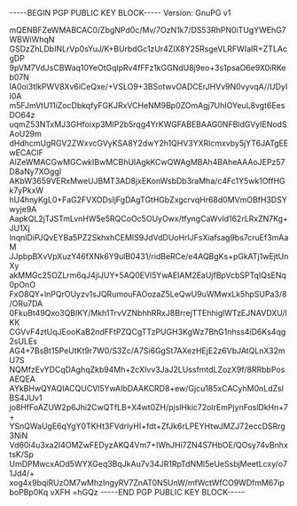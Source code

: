 -----BEGIN PGP PUBLIC KEY BLOCK-----
Version: GnuPG v1

mQENBFZeWMABCAC0/ZbgNPd0c/Mv/7OzN1k7/DS53RhPN0iTUgYWEhG7WBWiWhqN
GSDzZhLDbINLrVp0sYuJ/K+BUrbdGc1zUr4ZlX8Y25RsgeVLRFWIaIR+ZTLAcgDP
9pVM7VdJsCBWaq10YeOtGqlpRv4fFFz1kGGNdU8j9eo+3s1psaO6e9X0iRKeb07N
IA0oi3tlkPWV8Xv6iCeQxe/+VSLO9+3BSotwvOADCErJHVv9N0vyvqA//UDyII0A
m5FJmVtU11iZocDbkqfyFGKJRxVCHeNM9Bp0ZOmAgj7UhIOYeuL8vgt6EesDO64z
uqmZ53NTxMJ3GHfoixp3MIP2b5rqg4YrKWGFABEBAAG0NFBldGVyIENodSAoU29m
dHdhcmUgRGV2ZWxvcGVyKSA8Y2dwY2h1QHV3YXRlcmxvby5jYT6JATgEEwECACIF
AlZeWMACGwMGCwkIBwMCBhUIAgkKCwQWAgMBAh4BAheAAAoJEPz57D8aNy7XOggI
AKbW3659VERxMweUJBMT3AD8jxEKonWsbDb3raMha/c4Fc1Y5wk1OffHGk7yPkxW
hU4hnyKgL0+FaG2FVXODsIjFgDAgTGtHGbZxgcrvqHr68d0MVmOBfH3DSYwyje9A
AapkQL2jTJSTmLvnHW5e5RQCoOc5OUyOwx/tfyngCaWvld162rLRxZN7Kg+JU1Xj
lnqnlDiPJQvEYBa5PZ2SkhxhCEMIS9JdVdDUoHrlJFsXiafsag9bs7cruEf3mAaM
JJpbpBXvVpXuzY46fXNk6Y9ulB0431/ridBeRCe/e4AQBgKs+pGkATj1wEjtUnXy
akMMGc25OZLrm6qJ4jlJUY+5AQ0EVl5YwAEIAM2EaUjfBpVcbSPTqIQsENq0pOnO
FxO8QY+lnPQrOUyzv1sJQRumouFAOozaZ5LeQwU9uWMwxLk5hpSUPa3/8/ORu7DA
0FkuBt49Qxo3QBIKY/Mkh1TrvVZNbhhRRxJ8BrrejTTEhhiglWTzEJNAVDXU/lKK
CGVvF4ztUqJEooKaB2ndFFtPZQCgTTzPUGH3KgWz7BhG1nhss4iD6Ks4qg2sULEs
AG4+7BsBt15PeUtKt9r7W0/S3Zc/A7Si6GgSt7AXezHEjE2z6VbJAtQLnX32mU7S
NQMfzEvYDCqDAghqZkb94Mh+2cXIvv3JaJ2LUssfmtdLZozX9f/8RRbbPosAEQEA
AYkBHwQYAQIACQUCVl5YwAIbDAAKCRD8+ew/Gjcu185xCACyhM0nLdZslBS4JUv1
jo8HfFoAZUW2p6Jhi2CwQTfLB+X4wt0ZH/pjslHkic72olrEmPjynFoslDkHn+7+
YSnQWaUgE6qYgY0TKHt3FVdrIyHI+fdt+ZfJk6rLPEYHtwJMZJ72eccDSRrg3NiN
Vd60i4u3xa2I4OMZwFEDyzAKQ4Vm7+IWhJHi7ZN4S7HbOE/QOsy74vBnhxtsK/Sp
UmDPMwcxAOd5WYXGeq3BqJkAu7v34JR1RpTdNMl5eUeSsbjMeetLcxy/o71Jd4/+
xog4x9bqiRUzOM7wMhzIngyRV7ZnAT0N5UnW/mfWctWfCO9WDfmM67ipboPBp0Kq
vXFH
=hGQz
-----END PGP PUBLIC KEY BLOCK-----
